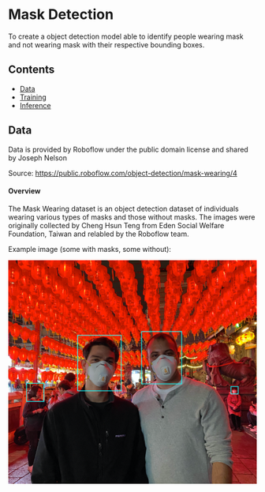 # Mask Detection 
To create a object detection model able to identify people wearing mask and not wearing mask with their respective bounding boxes.

## Contents
- [Data](#data)
- [Training](https://github.com/LeKwee/Mask_Detection/blob/master/Mask_detection_yolov4_darknet/notebooks/training.ipynb)
- [Inference](https://github.com/LeKwee/Mask_Detection/blob/master/Mask_detection_yolov4_darknet/notebooks/inference.ipynb)

## <a name="data"></a> Data
Data is provided by Roboflow under the public domain license and shared by Joseph Nelson

Source: https://public.roboflow.com/object-detection/mask-wearing/4

#### Overview
The Mask Wearing dataset is an object detection dataset of individuals wearing various types of masks and those without masks. The images were originally collected by Cheng Hsun Teng from Eden Social Welfare Foundation, Taiwan and relabled by the Roboflow team.

Example image (some with masks, some without):

![alt text](https://github.com/LeKwee/Mask_Detection/blob/master/images/readme_pic1.PNG?raw=true)
